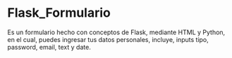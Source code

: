 # Flask_Formulario
Es un formulario hecho con conceptos de Flask, mediante HTML y Python, en el cual, puedes ingresar tus datos personales, incluye, inputs tipo, password, email, text y date.
